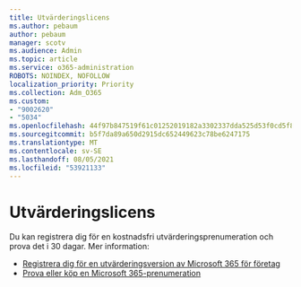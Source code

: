 ```yaml
---
title: Utvärderingslicens
ms.author: pebaum
author: pebaum
manager: scotv
ms.audience: Admin
ms.topic: article
ms.service: o365-administration
ROBOTS: NOINDEX, NOFOLLOW
localization_priority: Priority
ms.collection: Adm_O365
ms.custom:
- "9002620"
- "5034"
ms.openlocfilehash: 44f97b847519f61c01252019182a3302337dda525d53f0cd5f82e3682218a81e
ms.sourcegitcommit: b5f7da89a650d2915dc652449623c78be6247175
ms.translationtype: MT
ms.contentlocale: sv-SE
ms.lasthandoff: 08/05/2021
ms.locfileid: "53921133"
---
```

# <a name="trial-license"></a>Utvärderingslicens

Du kan registrera dig för en kostnadsfri utvärderingsprenumeration och prova det i 30 dagar. Mer information:

- [Registrera dig för en utvärderingsversion av Microsoft 365 för företag](https://docs.microsoft.com/microsoft-365/commerce/sign-up-for-office-365-trial?view=o365-worldwide)
- [Prova eller köp en Microsoft 365-prenumeration](https://docs.microsoft.com/microsoft-365/commerce/try-or-buy-microsoft-365?view=o365-worldwide)
